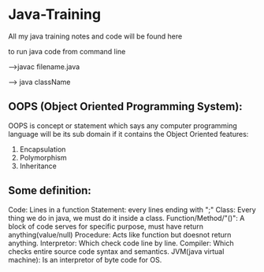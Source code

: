 # Java-Training
All my java training notes and code will be found here

to run java code from command line

-->javac filename.java 

--> java className
## OOPS (Object Oriented Programming System):
OOPS is concept or statement which says any computer programming language will be its sub domain if it contains the Object Oriented features:
1. Encapsulation 
2. Polymorphism
3. Inheritance

## Some definition:
Code: Lines in a function
Statement: every lines ending with ";"
Class: Every thing we do in java, we must do it inside a class.
Function/Method/"()": A block of code serves for specific purpose, must have return anything(value/null)
Procedure: Acts like function but doesnot return anything.
Interpretor: Which check code line by line.
Compiler: Which checks entire source code syntax and semantics.
JVM(java virtual machine): Is an interpretor of byte code for OS.
